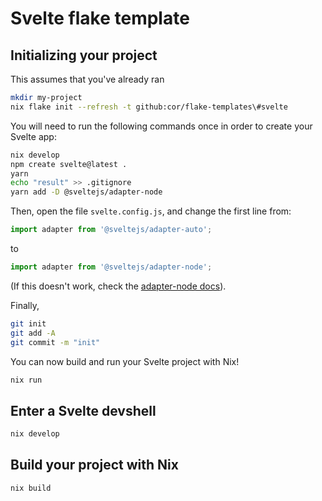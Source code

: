# Svelte flake template

## Initializing your project
This assumes that you've already ran

```bash
mkdir my-project
nix flake init --refresh -t github:cor/flake-templates\#svelte
```

You will need to run the following commands once in order to create your Svelte app:

```bash
nix develop
npm create svelte@latest .
yarn 
echo "result" >> .gitignore
yarn add -D @sveltejs/adapter-node
```

Then, open the file `svelte.config.js`, and change the first line from:

```javascript
import adapter from '@sveltejs/adapter-auto';
```

to

```javascript
import adapter from '@sveltejs/adapter-node';
```

(If this doesn't work, check the [adapter-node docs](https://kit.svelte.dev/docs/adapter-node)).

Finally, 


```bash
git init
git add -A
git commit -m "init"
```

You can now build and run your Svelte project with Nix!

```bash
nix run
```

## Enter a Svelte devshell 

```bash
nix develop
``` 

## Build your project with Nix

```bash
nix build
```